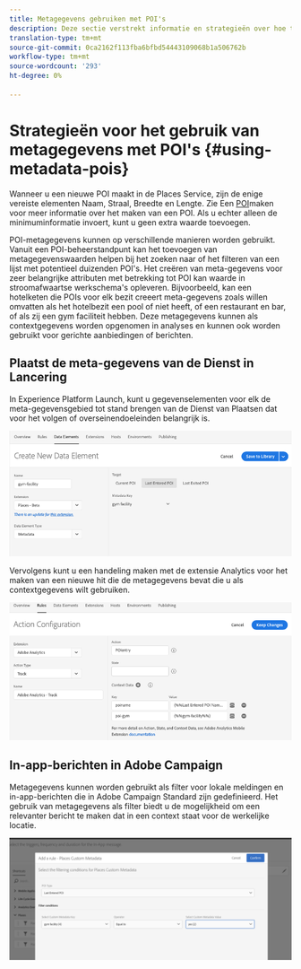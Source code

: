 ```yaml
---
title: Metagegevens gebruiken met POI's
description: Deze sectie verstrekt informatie en strategieën over hoe te om meta-gegevens met POIs te gebruiken.
translation-type: tm+mt
source-git-commit: 0ca2162f113fba6bfbd54443109068b1a506762b
workflow-type: tm+mt
source-wordcount: '293'
ht-degree: 0%

---
```



# Strategieën voor het gebruik van metagegevens met POI&#39;s {#using-metadata-pois}

Wanneer u een nieuwe POI maakt in de Places Service, zijn de enige vereiste elementen Naam, Straal, Breedte en Lengte. Zie Een [POI](/help/poi-mgmt-ui/create-a-poi-ui.md)maken voor meer informatie over het maken van een POI. Als u echter alleen de minimuminformatie invoert, kunt u geen extra waarde toevoegen.

POI-metagegevens kunnen op verschillende manieren worden gebruikt. Vanuit een POI-beheerstandpunt kan het toevoegen van metagegevenswaarden helpen bij het zoeken naar of het filteren van een lijst met potentieel duizenden POI&#39;s. Het creëren van meta-gegevens voor zeer belangrijke attributen met betrekking tot POI kan waarde in stroomafwaartse werkschema&#39;s opleveren. Bijvoorbeeld, kan een hotelketen die POIs voor elk bezit creeert meta-gegevens zoals willen omvatten als het hotelbezit een pool of niet heeft, of een restaurant en bar, of als zij een gym faciliteit hebben. Deze metagegevens kunnen als contextgegevens worden opgenomen in analyses en kunnen ook worden gebruikt voor gerichte aanbiedingen of berichten.

## Plaatst de meta-gegevens van de Dienst in Lancering

In Experience Platform Launch, kunt u gegevenselementen voor elk de meta-gegevensgebied tot stand brengen van de Dienst van Plaatsen dat voor het volgen of overseinendoeleinden belangrijk is.

![data-element voor de gym-faciliteit](/help/assets/gymfacility.png)

Vervolgens kunt u een handeling maken met de extensie Analytics voor het maken van een nieuwe hit die de metagegevens bevat die u als contextgegevens wilt gebruiken.

![actie voor de gym-faciliteit](/help/assets/Analytics-gym.png)

## In-app-berichten in Adobe Campaign

Metagegevens kunnen worden gebruikt als filter voor lokale meldingen en in-app-berichten die in Adobe Campaign Standard zijn gedefinieerd. Het gebruik van metagegevens als filter biedt u de mogelijkheid om een relevanter bericht te maken dat in een context staat voor de werkelijke locatie.

![het filtreren lokale berichten en in-app berichten in ACS](/help/assets/ACS_gym_metadata.png)